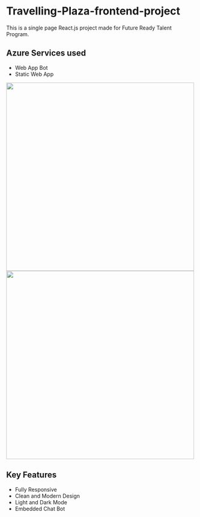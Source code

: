 <h1>Travelling-Plaza-frontend-project</h1>
<p>This is a single page React.js project made for Future Ready Talent Program.</p>


<h2>Azure Services used</h2>
<ul>
  <li>Web App Bot</li>
  <li>Static Web App</li>
</ul>


<img src="https://user-images.githubusercontent.com/99321374/179458826-fe0bfa71-a844-43c3-bebd-aef73c47880e.png" width="500">
<img src="https://user-images.githubusercontent.com/99321374/179459056-2871bb5f-88b7-46ff-8155-2baa2f13da5e.png" width="500">


<h2>Key Features</h2>
<ul>
  <li>Fully Responsive</li>
  <li>Clean and Modern Design</li>
  <li>Light and Dark Mode</li>
  <li>Embedded Chat Bot</li>
</ul>

